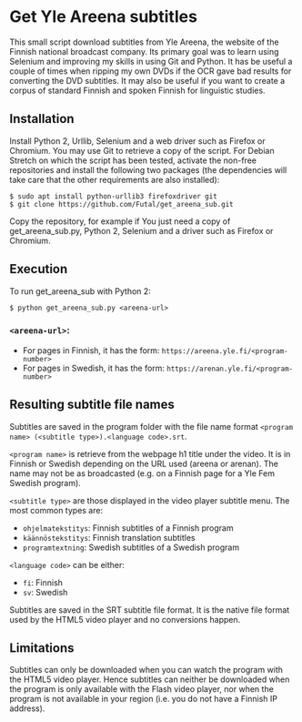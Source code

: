 # Get Yle Areena subtitles

This small script download subtitles from Yle Areena, the website of the Finnish national broadcast company.
Its primary goal was to learn using Selenium and improving my skills in using Git and Python. It has be 
useful a couple of times when ripping my own DVDs if the OCR gave bad results for converting the DVD 
subtitles. It may also be useful if you want to create a corpus of standard Finnish and spoken Finnish 
for linguistic studies.


## Installation

Install Python 2, Urllib, Selenium and a web driver such as Firefox or Chromium. You may use Git to retrieve 
a copy of the script. For Debian Stretch on which the script has been tested, activate the non-free 
repositories and install the following two packages (the dependencies will take care that the other 
requirements are also installed):

    $ sudo apt install python-urllib3 firefoxdriver git
    $ git clone https://github.com/Futal/get_areena_sub.git

Copy the repository, for example if 
You just need a copy of get_areena_sub.py, Python 2, Selenium and a driver such as Firefox or Chromium.


## Execution

To run get_areena_sub with Python 2:

    $ python get_areena_sub.py <areena-url>

### `<areena-url>`:

 - For pages in Finnish, it has the form: `https://areena.yle.fi/<program-number>`
 - For pages in Swedish, it has the form: `https://arenan.yle.fi/<program-number>`


## Resulting subtitle file names

Subtitles are saved in the program folder with the file name format 
`<program name> (<subtitle type>).<language code>.srt`.

`<program name>` is retrieve from the webpage h1 title under the video. It is in Finnish or Swedish 
depending on the URL used (areena or arenan). The name may not be as broadcasted (e.g. on a Finnish 
page for a Yle Fem Swedish program).

`<subtitle type>` are those displayed in the video player subtitle menu. The most common types are:

 - `ohjelmatekstitys`: Finnish subtitles of a Finnish program
 - `käännöstekstitys`: Finnish translation subtitles 
 - `programtextning`: Swedish subtitles of a Swedish program
    
`<language code>` can be either:

 - `fi`: Finnish
 - `sv`: Swedish

Subtitles are saved in the SRT subtitle file format. It is the native file format
used by the HTML5 video player and no conversions happen.


## Limitations

Subtitles can only be downloaded when you can watch the program with the HTML5 video player.
Hence subtitles can neither be downloaded when the program is only available with the Flash video
player, nor when the program is not available in your region (i.e. you do not have a Finnish IP
address).

